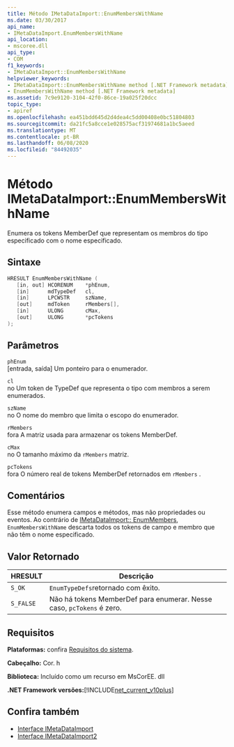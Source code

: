 ```yaml
---
title: Método IMetaDataImport::EnumMembersWithName
ms.date: 03/30/2017
api_name:
- IMetaDataImport.EnumMembersWithName
api_location:
- mscoree.dll
api_type:
- COM
f1_keywords:
- IMetaDataImport::EnumMembersWithName
helpviewer_keywords:
- IMetaDataImport::EnumMembersWithName method [.NET Framework metadata]
- EnumMembersWithName method [.NET Framework metadata]
ms.assetid: 7c9e9120-3104-42f0-86ce-19a025f20dcc
topic_type:
- apiref
ms.openlocfilehash: ea451bdd645d2d4dea4c5dd00408e0bc51804803
ms.sourcegitcommit: da21fc5a8cce1e028575acf31974681a1bc5aeed
ms.translationtype: MT
ms.contentlocale: pt-BR
ms.lasthandoff: 06/08/2020
ms.locfileid: "84492035"
---
```

# <a name="imetadataimportenummemberswithname-method"></a>Método IMetaDataImport::EnumMembersWithName
Enumera os tokens MemberDef que representam os membros do tipo especificado com o nome especificado.  
  
## <a name="syntax"></a>Sintaxe  
  
```cpp  
HRESULT EnumMembersWithName (  
   [in, out] HCORENUM    *phEnum,
   [in]      mdTypeDef   cl,
   [in]      LPCWSTR     szName,
   [out]     mdToken     rMembers[],
   [in]      ULONG       cMax,
   [out]     ULONG       *pcTokens  
);  
```  
  
## <a name="parameters"></a>Parâmetros  
 `phEnum`  
 [entrada, saída] Um ponteiro para o enumerador.  
  
 `cl`  
 no Um token de TypeDef que representa o tipo com membros a serem enumerados.  
  
 `szName`  
 no O nome do membro que limita o escopo do enumerador.  
  
 `rMembers`  
 fora A matriz usada para armazenar os tokens MemberDef.  
  
 `cMax`  
 no O tamanho máximo da `rMembers` matriz.  
  
 `pcTokens`  
 fora O número real de tokens MemberDef retornados em `rMembers` .  
  
## <a name="remarks"></a>Comentários  
 Esse método enumera campos e métodos, mas não propriedades ou eventos. Ao contrário de [IMetaDataImport:: EnumMembers](imetadataimport-enummembers-method.md), `EnumMembersWithName` descarta todos os tokens de campo e membro que não têm o nome especificado.  
  
## <a name="return-value"></a>Valor Retornado  
  
|HRESULT|Descrição|  
|-------------|-----------------|  
|`S_OK`|`EnumTypeDefs`retornado com êxito.|  
|`S_FALSE`|Não há tokens MemberDef para enumerar. Nesse caso, `pcTokens` é zero.|  
  
## <a name="requirements"></a>Requisitos  
 **Plataformas:** confira [Requisitos do sistema](../../get-started/system-requirements.md).  
  
 **Cabeçalho:** Cor. h  
  
 **Biblioteca:** Incluído como um recurso em MsCorEE. dll  
  
 **.NET Framework versões:**[!INCLUDE[net_current_v10plus](../../../../includes/net-current-v10plus-md.md)]  
  
## <a name="see-also"></a>Confira também

- [Interface IMetaDataImport](imetadataimport-interface.md)
- [Interface IMetaDataImport2](imetadataimport2-interface.md)

